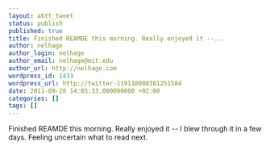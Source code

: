 ```yaml
---
layout: aktt_tweet
status: publish
published: true
title: Finished REAMDE this morning. Really enjoyed it --...
author: nelhage
author_login: nelhage
author_email: nelhage@mit.edu
author_url: http://nelhage.com
wordpress_id: 1433
wordpress_url: http://twitter-119110008381251584
date: 2011-09-28 14:03:33.000000000 +02:00
categories: []
tags: []
---
```

Finished REAMDE this morning. Really enjoyed it -- I blew through it in a few days. Feeling uncertain what to read next.
